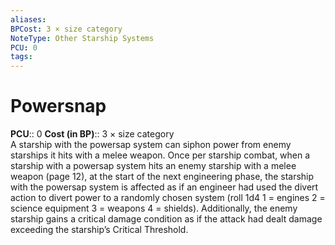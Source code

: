 ```yaml
---
aliases: 
BPCost: 3 × size category 
NoteType: Other Starship Systems
PCU: 0
tags: 
---
```


# Powersnap

**PCU**:: 0
**Cost (in BP)**:: 3 × size category  
A starship with the powersap system can siphon power from enemy starships it hits with a melee weapon. Once per starship combat, when a starship with a powersap system hits an enemy starship with a melee weapon (page 12), at the start of the next engineering phase, the starship with the powersap system is affected as if an engineer had used the divert action to divert power to a randomly chosen system (roll 1d4
1 = engines
2 = science equipment
3 = weapons
4 = shields). Additionally, the enemy starship gains a critical damage condition as if the attack had dealt damage exceeding the starship’s Critical Threshold.